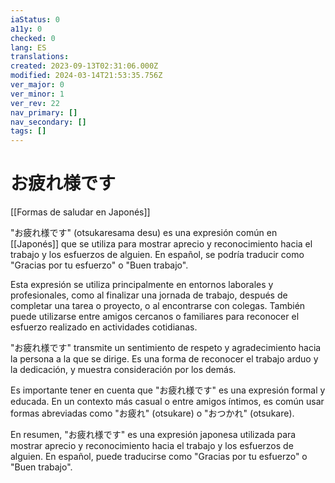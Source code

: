 ```yaml
---
iaStatus: 0
a11y: 0
checked: 0
lang: ES
translations: 
created: 2023-09-13T02:31:06.000Z
modified: 2024-03-14T21:53:35.756Z
ver_major: 0
ver_minor: 1
ver_rev: 22
nav_primary: []
nav_secondary: []
tags: []
---
```

# お疲れ様です
[[Formas de saludar en Japonés]]

"お疲れ様です" (otsukaresama desu) es una expresión común en [[Japonés]] que se utiliza para mostrar aprecio y reconocimiento hacia el trabajo y los esfuerzos de alguien. En español, se podría traducir como "Gracias por tu esfuerzo" o "Buen trabajo".

Esta expresión se utiliza principalmente en entornos laborales y profesionales, como al finalizar una jornada de trabajo, después de completar una tarea o proyecto, o al encontrarse con colegas. También puede utilizarse entre amigos cercanos o familiares para reconocer el esfuerzo realizado en actividades cotidianas.

"お疲れ様です" transmite un sentimiento de respeto y agradecimiento hacia la persona a la que se dirige. Es una forma de reconocer el trabajo arduo y la dedicación, y muestra consideración por los demás.

Es importante tener en cuenta que "お疲れ様です" es una expresión formal y educada. En un contexto más casual o entre amigos íntimos, es común usar formas abreviadas como "お疲れ" (otsukare) o "おつかれ" (otsukare).

En resumen, "お疲れ様です" es una expresión japonesa utilizada para mostrar aprecio y reconocimiento hacia el trabajo y los esfuerzos de alguien. En español, puede traducirse como "Gracias por tu esfuerzo" o "Buen trabajo".